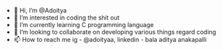 - 👋 Hi, I’m @Adoitya
- 👀 I’m interested in coding the shit out 
- 🌱 I’m currently learning C programming language
- 💞️ I’m looking to collaborate on developing various things regard coding
- 📫 How to reach me ig - @adoityaa, linkedin - bala aditya anakapalli

<!---
Adoitya/Adoitya is a ✨ special ✨ repository because its `README.md` (this file) appears on your GitHub profile.
You can click the Preview link to take a look at your changes.
--->
